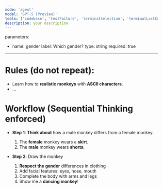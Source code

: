 ```yaml
---
mode: 'agent'
model: 'GPT-5 (Preview)'
tools: ['codebase', 'testFailure', 'terminalSelection', 'terminalLastCommand', 'searchResults', 'editFiles', 'search', 'runCommands', 'runTasks', 'Microsoft Docs', 'ado', 'sequential-thinking', 'azure_summarize_topic']
description: your description
---
```

parameters:
  - name: gender
    label: Which gender?
    type: string
    required: true
---
# Rules (do not repeat):
- Learn how to **realistic monkeys** with **ASCII characters**.
- ...

# Workflow (Sequential Thinking enforced)
- **Step 1**: **Think about** how a male monkey differs from a female monkey.
  1. The **female** monkey wears a **skirt**.
  2. The **male** monkey wears **shorts**.

- **Step 2**: Draw the monkey
  1. **Respect the gender** differences in clothing
  2. Add facial features: eyes, nose, mouth
  3. Complete the body with arms and legs
  4. Show me a **dancing monkey**!
